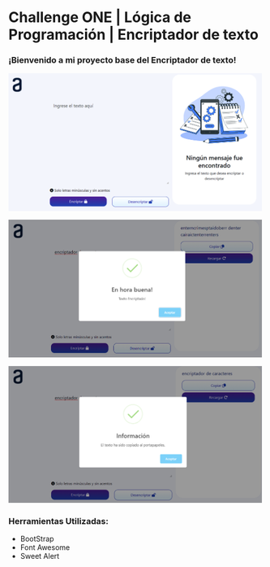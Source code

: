 # Challenge ONE | Lógica de Programación | Encriptador de texto

### ¡Bienvenido a mi proyecto base del Encriptador de texto!

<p>
   <img width="500" heigth="300" src="https://github.com/WilferCastro/Challenge1-Alura/blob/main/ScreenShoots/Captura%20de%20pantalla%202023-04-11%20143217.png?raw=true">
</p>

<p>
   <img width="500" heigth="300" src="https://github.com/WilferCastro/Challenge1-Alura/blob/main/ScreenShoots/Captura%20de%20pantalla%202023-04-11%20143246.png?raw=true">
</p>

<p>
   <img width="500" heigth="300" src="https://github.com/WilferCastro/Challenge1-Alura/blob/main/ScreenShoots/Captura%20de%20pantalla%202023-04-11%20143314.png?raw=true">
</p>

### Herramientas Utilizadas: 

* BootStrap
* Font Awesome
* Sweet Alert
